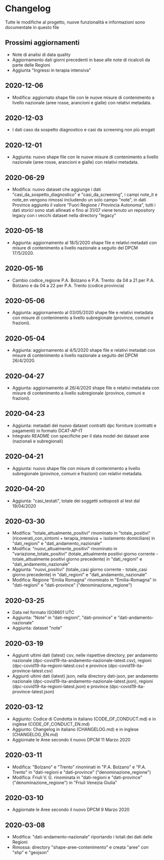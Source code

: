 # Changelog

Tutte le modifiche al progetto, nuove funzionalità e informazioni sono documentate in questo file

## Prossimi aggiornamenti

- Note di analisi di data quality
- Aggiornamento dati giorni precedenti in base alle note di ricalcoli da parte delle Regioni
- Aggiunta "Ingressi in terapia intensiva"

## 2020-12-06

- Modifica: aggiornato shape file con le nuove misure di contenimento a livello nazionale (aree rosse, arancioni e gialle) con relativi metadata.

## 2020-12-03

- I dati caso da sospetto diagnostico e casi da screening non più erogati

## 2020-12-01

- Aggiunta: nuovo shape file con le nuove misure di contenimento a livello nazionale (aree rosse, arancioni e gialle) con relativi metadata.

## 2020-06-29

- Modifica: nuovo dataset che aggiunge i dati "casi_da_sospetto_diagnostico" e "casi_da_screening", i campi note_it e note_en vengono rimossi includendo un solo campo "note", in dati Province aggiunto il valore "Fuori Regione / Provincia Autonoma", tutti i dati storici sono stati allineati e fino al 31/07 viene tenuto un repository legacy con i vecchi dataset nella directory "legacy"

## 2020-05-18

- Aggiunta: aggiornamento al 18/5/2020 shape file e relativi metadati con misure di contenimento a livello nazionale a seguito del DPCM 17/5/2020.

## 2020-05-16

- Cambio codice_regione P.A. Bolzano e P.A. Trento: da 04 a 21 per P.A. Bolzano e da 04 a 22 per P.A. Trento (codice provincia)

## 2020-05-06

- Aggiunta: aggiornamento al 03/05/2020 shape file e relativi metadata con misure di contenimento a livello subregionale (province, comuni e frazioni).

## 2020-05-04

- Aggiunta: aggiornamento al 4/5/2020 shape file e relativi metadati con misure di contenimento a livello nazionale a seguito del DPCM 26/4/2020.

## 2020-04-27

- Aggiunta: aggiornamento al 26/4/2020 shape file e relativi metadata con misure di contenimento a livello subregionale (province, comuni e frazioni).

## 2020-04-23

- Aggiunta: metadati del nuovo dataset contratti dpc forniture (contratti e pagamenti) in formato DCAT-AP-IT
- Integrato README con specifiche per il data model dei dataset aree (nazionali e subregionali)

## 2020-04-21

- Aggiunta: nuovo shape file con misure di contenimento a livello subregionale (province, comuni e frazioni) con relativi metadata.

## 2020-04-20

- Aggiunta: "casi_testati", totale dei soggetti sottoposti al test dal 19/04/2020

## 2020-03-30

- Modifica: "totale_attualmente_positivi" rinominato in "totale_positivi" (ricoverati_con_sintomi + terapia_intensiva + isolamento domiciliare) in "dati_regioni" e "dati_andamento_nazionale"
- Modifica: "nuovi_attualmente_positivi" rinominato in "variazione_totale_positivi" (totale_attualmente positivi giorno corrente - totale_attualmente positivi giorno precedente) in "dati_regioni" e "dati_andamento_nazionale"
- Aggiunta: "nuovi_positivi" (totale_casi giorno corrente - totale_casi giorno precedente) in "dati_regioni" e "dati_andamento_nazionale"
- Modifica: Regione "Emilia Romagna" rinominato in "Emilia-Romagna" in "dati-regioni" e "dati-province" ("denominazione_regione")

## 2020-03-25

- Data nel formato ISO8601 UTC
- Aggiunta: "Note" in "dati-regioni", "dati-province" e "dati-andamento-nazionale"
- Aggiunta: dataset "note"

## 2020-03-19

- Aggiunti ultimi dati (latest) csv, nelle rispettive directory, per andamento nazionale (dpc-covid19-ita-andamento-nazionale-latest.csv), regioni (dpc-covid19-ita-regioni-latest.csv) e province (dpc-covid19-ita-province-latest.csv)
- Aggiunti ultimi dati (latest) json, nella directory dati-json, per andamento nazionale (dpc-covid19-ita-andamento-nazionale-latest.json), regioni (dpc-covid19-ita-regioni-latest.json) e province (dpc-covid19-ita-province-latest.json)

## 2020-03-12

- Aggiunto: Codice di Condotta in italiano (CODE_OF_CONDUCT.md) e in inglese (CODE_OF_CONDUCT_EN.md)
- Aggiunto: Changelog in italiano (CHANGELOG.md) e in inglese (CHANGELOG_EN.md)
- Aggiornate le Aree secondo il nuovo DPCM 11 Marzo 2020

## 2020-03-11

- Modifica: "Bolzano" e "Trento" rinominati in "P.A. Bolzano" e "P.A. Trento" in "dati-regioni e "dati-province" ("denominazione_regione")
- Modifica: Friuli V. G. rinominata in "dati-regioni e "dati-province" ("denominazione_regione") in "Friuli Venezia Giulia"

## 2020-03-10

- Aggiornate le Aree secondo il nuovo DPCM 9 Marzo 2020

## 2020-03-08

- Modifica: "dati-andamento-nazionale" riportando i totali dei dati delle Regioni
- Rimossa: directory "shape-aree-contenimento" e creata "aree" con "shp" e "geojson"
